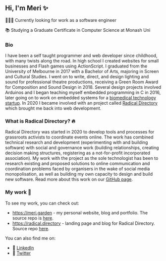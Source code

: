 ## Hi, I'm Meri ✨

🙋🏻‍♀️ Currently looking for work as a software engineer

📚 Studying a Graduate Certificate in Computer Science at Monash Uni

### Bio

I have been a self taught programmer and web developer since childhood, with many twists along the road. In high school I created websites for small businesses and Flash games using ActionScript. I graduated from the University of Melbourne in 2017 with a Bachelor of Arts, majoring in Screen and Cultural Studies. I went on to write, direct, and design lighting and sound for professional theatre productions, receiving a Green Room Award for Composition and Sound Design in 2018. Several design projects involved Arduinos and I began teaching myself embedded programming in C in 2016, later going on to work on embedded systems for a [biomedical technology startup](https://www.linkedin.com/company/antidote-biomedical/about/). In 2020 I became involved with an project called [Radical Directory](https://radical.directory) which brought me back into web development.

### What is Radical Directory? 🔥

Radical Directory was started in 2020 to develop tools and processes for grassroots activists to coordinate events online. The work has combined technical research and development (experimenting with and building software) with social and governance work (building relationships, creating decision making structures, registering as a not-for-profit incorporated association). My work with the project as the sole technologist has been to research existing and proposed solutions to online communication and coordination problems faced by organisers in the wake of social media monopolisation, as well as building my own capacity to design and build new software. Read more about this work on our [GitHub page](https://github.com/radicaldirectory).

### My work 🌸

To see my work, you can check out:
- https://meri.garden - my personal website, blog and portfolio. The source repo is [here](https://github.com/meri-leeworthy/meri.garden).
- https://radical.directory - landing page and blog for Radical Directory. Source repo [here](https://github.com/radicaldirectory/radical.directory). 

You can also find me on:
- 🏢 [LinkedIn](https://www.linkedin.com/in/meri-leeworthy-4a6b7a133/)
- 🦜 [Twitter](https://twitter.com/meri_leeworthy)
